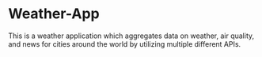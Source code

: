 # Weather-App
This is a weather application which aggregates data on weather, air quality, and news for cities around the world by utilizing multiple different APIs.
